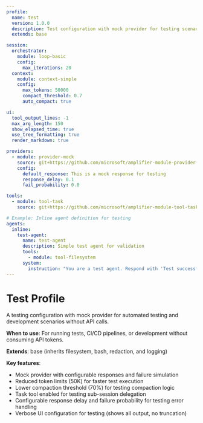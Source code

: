 ```yaml
---
profile:
  name: test
  version: 1.0.0
  description: Test configuration with mock provider for testing scenarios
  extends: base

session:
  orchestrator:
    module: loop-basic
    config:
      max_iterations: 20
  context:
    module: context-simple
    config:
      max_tokens: 50000
      compact_threshold: 0.7
      auto_compact: true

ui:
  tool_output_lines: -1
  max_arg_length: 150
  show_elapsed_time: true
  use_tree_formatting: true
  render_markdown: true

providers:
  - module: provider-mock
    source: git+https://github.com/microsoft/amplifier-module-provider-mock@main
    config:
      default_response: This is a mock response for testing
      response_delay: 0.1
      fail_probability: 0.0

tools:
  - module: tool-task
    source: git+https://github.com/microsoft/amplifier-module-tool-task@main

# Example: Inline agent definition for testing
agents:
  inline:
    test-agent:
      name: test-agent
      description: Simple test agent for validation
      tools:
        - module: tool-filesystem
      system:
        instruction: "You are a test agent. Respond with 'Test successful' to any query."
---
```


# Test Profile

A testing configuration with mock provider for automated testing and development scenarios without API calls.

**When to use**: For running tests, CI/CD pipelines, or development without consuming API tokens.

**Extends**: base (inherits filesystem, bash, redaction, and logging)

**Key features**:

- Mock provider with configurable responses and failure simulation
- Reduced token limits (50K) for faster test execution
- Lower compaction threshold (70%) for testing compaction logic
- Task tool enabled for testing sub-session delegation
- Configurable response delay and failure probability for testing error handling
- Verbose UI configuration for testing (shows all output, no truncation)
